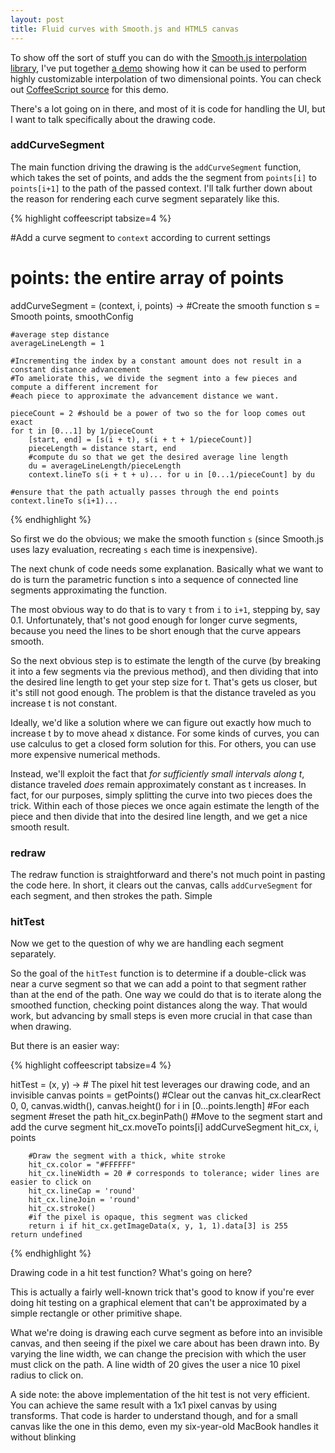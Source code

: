 ```yaml
---
layout: post
title: Fluid curves with Smooth.js and HTML5 canvas
---
```


To show off the sort of stuff you can do with the
[Smooth.js interpolation library](https://github.com/osuushi/Smooth.js), I've put together 
[a demo](/plotdemo016.html) showing how it can be used to perform highly customizable interpolation of two 
dimensional points. You can check out
[CoffeeScript source](https://github.com/osuushi/osuushi.github.com/blob/master/js/smooth-0.1.6-demo.coffee)
for this demo.

There's a lot going on in there, and most of it is code for handling the UI, but I want to talk specifically
about the drawing code.


<h3>addCurveSegment</h3>

The main function driving the drawing is the `addCurveSegment` function, which takes the set of points, and 
adds the the segment from `points[i]` to `points[i+1]` to the path of the passed context. I'll talk further 
down about the reason for rendering each curve segment separately like this.

{% highlight coffeescript tabsize=4 %}

#Add a curve segment to `context` according to current settings
#	points: the entire array of points
addCurveSegment = (context, i, points) ->
	#Create the smooth function
	s = Smooth points, smoothConfig

	#average step distance
	averageLineLength = 1 

	#Incrementing the index by a constant amount does not result in a constant distance advancement
	#To ameliorate this, we divide the segment into a few pieces and compute a different increment for
	#each piece to approximate the advancement distance we want.

	pieceCount = 2 #should be a power of two so the for loop comes out exact
	for t in [0...1] by 1/pieceCount
		[start, end] = [s(i + t), s(i + t + 1/pieceCount)]
		pieceLength = distance start, end
		#compute du so that we get the desired average line length
		du = averageLineLength/pieceLength
		context.lineTo s(i + t + u)... for u in [0...1/pieceCount] by du
	
	#ensure that the path actually passes through the end points
	context.lineTo s(i+1)...

{% endhighlight %}

So first we do the obvious; we make the smooth function `s` (since Smooth.js uses lazy evaluation, recreating
`s` each time is inexpensive).

The next chunk of code needs some explanation. Basically what we want to do is turn the parametric function s 
into a sequence of connected line segments approximating the function.

The most obvious way to do that is to vary `t` from `i` to `i+1`, stepping by, say 0.1. Unfortunately, that's
not good enough for longer curve segments, because you need the lines to be short enough that the curve 
appears smooth.

So the next obvious step is to estimate the length of the curve (by breaking it into a few segments via the 
previous method), and then dividing that into the desired line length to get your step size for t. That's 
gets us closer, but it's still not good enough. The problem is that the distance traveled as you increase t
is not constant.

Ideally, we'd like a solution where we can figure out exactly how much to increase t by to move ahead x 
distance. For some kinds of curves, you can use calculus to get a closed form solution for this. For others,
you can use more expensive numerical methods.

Instead, we'll exploit the fact that *for sufficiently small intervals along t*, distance traveled *does* 
remain approximately constant as t increases. In fact, for our purposes, simply splitting the curve into two
pieces does the trick. Within each of those pieces we once again estimate the length of the piece and then
divide that into the desired line length, and we get a nice smooth result.

<h3>redraw</h3>

The redraw function is straightforward and there's not much point in pasting the code here. In short, it 
clears out the canvas, calls `addCurveSegment` for each segment, and then strokes the path. Simple

<h3>hitTest</h3>

Now we get to the question of why we are handling each segment separately.

So the goal of the `hitTest` function is to determine if a double-click was near a curve segment so that we 
can add a point to that segment rather than at the end of the path. One way we could do that is to iterate
along the smoothed function, checking point distances along the way. That would work, but advancing by small
steps is even more crucial in that case than when drawing.

But there is an easier way:

{% highlight coffeescript tabsize=4 %}

hitTest = (x, y) ->
	# The pixel hit test leverages our drawing code, and an invisible canvas
	points = getPoints()
	#Clear out the canvas
	hit_cx.clearRect 0, 0, canvas.width(), canvas.height()
	for i in [0...points.length] #For each segment
		#reset the path
		hit_cx.beginPath()
		#Move to the segment start and add the curve segment
		hit_cx.moveTo points[i]
		addCurveSegment hit_cx, i, points

		#Draw the segment with a thick, white stroke
		hit_cx.color = "#FFFFFF"
		hit_cx.lineWidth = 20 # corresponds to tolerance; wider lines are easier to click on
		hit_cx.lineCap = 'round'
		hit_cx.lineJoin = 'round'
		hit_cx.stroke()
		#if the pixel is opaque, this segment was clicked
		return i if hit_cx.getImageData(x, y, 1, 1).data[3] is 255
	return undefined

{% endhighlight %}

Drawing code in a hit test function? What's going on here?

This is actually a fairly well-known trick that's good to know if you're ever doing hit testing on a graphical
element that can't be approximated by a simple rectangle or other primitive shape.

What we're doing is drawing each curve segment as before into an invisible canvas, and then seeing if the 
pixel we care about has been drawn into. By varying the line width, we can change the precision with which
the user must click on the path. A line width of 20 gives the user a nice 10 pixel radius to click on.

A side note: the above implementation of the hit test is not very efficient. You can achieve the same result
with a 1x1 pixel canvas by using transforms. That code is harder to understand though, and for a small canvas
like the one in this demo, even my six-year-old MacBook handles it without blinking